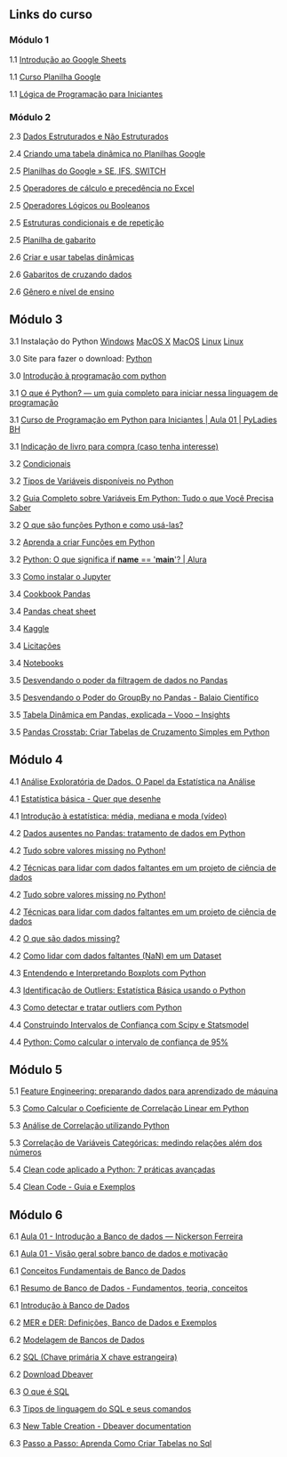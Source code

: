 ## Links do curso

### Módulo 1

1.1 [Introdução ao Google Sheets](https://www.youtube.com/playlist?list=PLxjKFMYkZ9OcLat1b2CqGlSdkU8n3x0Uk)

1.1 [Curso Planilha Google](https://www.youtube.com/playlist?list=PL_Q1UZN6PAWqVfN3IuiSMX0F0xwVG7Q2W)

1.1 [Lógica de Programação para Iniciantes](https://www.youtube.com/playlist?list=PLAIgeRdMaoGVrASBxWcbAurQMzXJMArkg)

### Módulo 2

2.3 [Dados Estruturados e Não Estruturados](https://www.youtube.com/watch?v=Mkc4qvjDiFA)

2.4 [Criando uma tabela dinâmica no Planilhas Google](https://kondado.com.br/blog/blog/2023/04/17/criando-uma-tabela-dinamica-no-google-sheets/)

2.5 [Planilhas do Google » SE, IFS, SWITCH](<https://wp.ufpel.edu.br/planilhasgoogle/modulo-intermediario/aula-1-funcoes-logicas/se-ifs-switch/#:~:text=A%20fun%C3%A7%C3%A3o%20SE()%20%C3%A9,a%20fun%C3%A7%C3%A3o%20na%20ordem%20correta>)

2.5 [Operadores de cálculo e precedência no Excel](https://support.microsoft.com/pt-br/office/operadores-de-c%C3%A1lculo-e-preced%C3%AAncia-no-excel-48be406d-4975-4d31-b2b8-7af9e0e2878a)

2.5 [Operadores Lógicos ou Booleanos](https://wp.ufpel.edu.br/planilhasgoogle/modulo-intermediario/aula-1-funcoes-logicas/ou-e-nao/)

2.5 [Estruturas condicionais e de repetição](https://www.treinaweb.com.br/blog/estruturas-condicionais-e-de-repeticao)

2.5 [Planilha de gabarito](https://docs.google.com/spreadsheets/d/1ZawotZ7DUxxASkYEXhFRRhXNDZ0RUId0/edit?gid=772299518#gid=772299518)

2.6 [Criar e usar tabelas dinâmicas](https://support.google.com/docs/answer/1272900?hl=pt-BR&co=GENIE.Platform%3DDesktop)

2.6 [Gabaritos de cruzando dados](https://docs.google.com/spreadsheets/d/1DMyr9F-oCOqhltlvDeoa6yGi4uz3DfDS/edit?gid=2019465775#gid=2019465775)

2.6 [Gênero e nível de ensino](https://docs.google.com/spreadsheets/d/1DMyr9F-oCOqhltlvDeoa6yGi4uz3DfDS/edit?gid=237762157#gid=237762157)

## Módulo 3

3.1 Instalação do Python
[Windows](https://docs.google.com/presentation/d/1LZfKkNZDI739BLCrjWtix53LOTrVUnoRbu0e-_bTJu0/edit#slide=id.g18b39569217_0_0)
[MacOS X](https://python.org.br/instalacao-mac/)
[MacOS](https://www.youtube.com/watch?v=_5X7aY5Zxno)
[Linux](https://python.org.br/instalacao-linux/)
[Linux](https://www.youtube.com/watch?v=72PJBhXFC8I)

3.0 Site para fazer o download:
[Python](https://www.python.org/)

3.0 [Introdução à programação com python](https://files.cdn.thinkific.com/file_uploads/584413/attachments/b13/169/967/Introdu%C3%A7%C3%A3o_%C3%A0_programa%C3%A7%C3%A3o_com_python.pdf)

3.1 [O que é Python? — um guia completo para iniciar nessa linguagem de programação](https://www.alura.com.br/artigos/python)

3.1 [Curso de Programação em Python para Iniciantes | Aula 01 | PyLadies BH](https://www.youtube.com/watch?v=O2xKiMl-d7Y&list=PL70CUfm2J_8SXFHovpVUbq8lB2JSuUXgk)

3.1 [Indicação de livro para compra (caso tenha interesse)](https://python.nilo.pro.br/)

3.2 [Condicionais](https://wp.ufpel.edu.br/diehl/files/2017/09/lec3_algo.pdf)

3.2 [Tipos de Variáveis disponíveis no Python](https://pythonacademy.com.br/blog/tipos-de-variaveis-no-python)

3.2 [Guia Completo sobre Variáveis Em Python: Tudo o que Você Precisa Saber](https://awari.com.br/guia-completo-sobre-variaveis-em-python-tudo-o-que-voce-precisa-saber/)

3.2 [O que são funções Python e como usá-las?](https://ebaconline.com.br/blog/funcoes-python)

3.2 [Aprenda a criar Funções em Python](https://pythonacademy.com.br/blog/funcoes-em-python)

3.2 [Python: O que significa if **name** == '**main**'? | Alura](https://www.alura.com.br/artigos/o-que-significa-if-name-main-no-python)

3.3 [Como instalar o Jupyter](https://medium.com/horadecodar/como-instalar-o-jupyter-notebook-windows-e-linux-20701fc583c)

3.4 [Cookbook Pandas](https://pandas.pydata.org/docs/user_guide/cookbook.html)

3.4 [Pandas cheat sheet](https://drive.google.com/file/d/1lEoxFLVawdBw4cmLZ74yYLD20j35hJaY/view)

3.4 [Kaggle](https://www.kaggle.com/)

3.4 [Licitações](https://portaldatransparencia.gov.br/pagina-interna/603389-dicionario-de-dados-licitacoes)

3.4 [Notebooks](https://portaldatransparencia.gov.br/pagina-interna/603389-dicionario-de-dados-licitacoes)

3.5 [Desvendando o poder da filtragem de dados no Pandas](https://www.youtube.com/watch?v=d5DPDxpjMN0)

3.5 [Desvendando o Poder do GroupBy no Pandas - Balaio Científico](https://balaiocientifico.com/python/groupby-no-pandas/)

3.5 [Tabela Dinâmica em Pandas, explicada – Vooo – Insights](https://www.vooo.pro/insights/pivot-table-em-pandas-explicado/)

3.5 [Pandas Crosstab: Criar Tabelas de Cruzamento Simples em Python](https://docs.kanaries.net/pt/topics/Pandas/pandas-crosstab)

## Módulo 4

4.1 [Análise Exploratória de Dados. O Papel da Estatística na Análise](https://medium.com/@habbema/an%C3%A1lise-explorat%C3%B3ria-de-dados-e551b5f5e5d1)

4.1 [Estatística básica - Quer que desenhe](https://www.youtube.com/watch?v=tuzbYoeum7E)

4.1 [Introdução à estatística: média, mediana e moda (vídeo)](https://pt.khanacademy.org/math/ap-statistics/summarizing-quantitative-data-ap/measuring-center-quantitative/v/statistics-intro-mean-median-and-mode#:~:text=A%20m%C3%A9dia%20de%20um%20conjunto,em%20um%20conjunto%20de%20dados)

4.2 [Dados ausentes no Pandas: tratamento de dados em Python](https://hub.asimov.academy/tutorial/dados-ausentes-no-pandas-tratamento-de-dados-em-python/)

4.2 [Tudo sobre valores missing no Python!](https://www.youtube.com/watch?v=q2XWJD0CNUk)

4.2 [Técnicas para lidar com dados faltantes em um projeto de ciência de dados](https://medium.com/data-hackers/feature-engineering-t%C3%A9cnicas-para-lidar-com-dados-faltantes-em-um-projeto-de-ci%C3%AAncia-de-dados-debdd57eb662)

4.2 [Tudo sobre valores missing no Python!](https://www.youtube.com/watch?v=q2XWJD0CNUk)

4.2 [Técnicas para lidar com dados faltantes em um projeto de ciência de dados](https://medium.com/data-hackers/feature-engineering-t%C3%A9cnicas-para-lidar-com-dados-faltantes-em-um-projeto-de-ci%C3%AAncia-de-dados-debdd57eb662)

4.2 [O que são dados missing?](https://didatica.tech/o-que-sao-dados-missing/)

4.2 [Como lidar com dados faltantes (NaN) em um Dataset](https://www.youtube.com/watch?v=k1zi4EwIXoc)

4.3 [Entendendo e Interpretando Boxplots com Python](https://hub.asimov.academy/tutorial/entendendo-e-interpretando-boxplots-com-python/)

4.3 [Identificação de Outliers: Estatística Básica usando o Python](https://medium.com/@thiago.dejesus0705/identifica%C3%A7%C3%A3o-de-outliers-estat%C3%ADstica-b%C3%A1sica-usando-o-python-2e25d2b54cd1)

4.3 [Como detectar e tratar outliers com Python](https://medium.com/@lucapqg/como-detectar-e-tratar-outliers-com-python-ca2cf088c160)

4.4 [Construindo Intervalos de Confiança com Scipy e Statsmodel](https://medium.com/@ingoreichertjr/construindo-intervalos-de-confian%C3%A7a-com-scipy-e-statsmodel-1e247a0d9736)

4.4 [Python: Como calcular o intervalo de confiança de 95%](https://awari.com.br/python-como-calcular-o-intervalo-de-confianca-de-95percent/)

## Módulo 5

5.1 [Feature Engineering: preparando dados para aprendizado de máquina](https://blog.ateliware.com/feature-engineering/)

5.3 [Como Calcular o Coeficiente de Correlação Linear em Python](https://hub.asimov.academy/tutorial/como-calcular-o-coeficiente-de-correlacao-linear-em-python/)

5.3 [Análise de Correlação utilizando Python](https://medium.com/@joaopedro.thereziano/an%C3%A1lise-de-correla%C3%A7%C3%A3o-utilizando-python-30bcf29423c3)

5.3 [Correlação de Variáveis Categóricas: medindo relações além dos números](https://www.linkedin.com/pulse/correla%C3%A7%C3%A3o-de-vari%C3%A1veis-categ%C3%B3ricas-medindo-rela%C3%A7%C3%B5es-al%C3%A9m-castro/)

5.4 [Clean code aplicado a Python: 7 práticas avançadas](https://medium.com/grupoolxtech/clean-code-aplicado-a-python-7-pr%C3%A1ticas-avan%C3%A7adas-e658b9d0152)

5.4 [Clean Code - Guia e Exemplos](https://balta.io/artigos/clean-code)

## Módulo 6

6.1 [Aula 01 - Introdução a Banco de dados — Nickerson Ferreira](https://docente.ifrn.edu.br/nickersonferreira/disciplinas/programacao-com-acesso-a-banco-de-dados-3o-ano/aula-01-introducao-a-banco-de-dados/view)

6.1 [Aula 01 - Visão geral sobre banco de dados e motivação](https://www.youtube.com/watch?v=pmAxIs5U1KI)

6.1 [Conceitos Fundamentais de Banco de Dados](https://www.devmedia.com.br/conceitos-fundamentais-de-banco-de-dados/1649)

6.1 [Resumo de Banco de Dados - Fundamentos, teoria, conceitos](https://www.studocu.com/pt-br/document/universidade-paulista/banco-de-dados/resumo-de-banco-de-dados-fundamentos-teoria-conceitos/28893512)

6.1 [Introdução à Banco de Dados](https://docs.ufpr.br/~ademirlp/BancoDados.pdf)

6.2 [MER e DER: Definições, Banco de Dados e Exemplos](https://www.alura.com.br/artigos/mer-e-der-funcoes)

6.2 [Modelagem de Bancos de Dados](https://www.devmedia.com.br/mer-e-der-modelagem-de-bancos-de-dados/14332)

6.2 [SQL (Chave primária X chave estrangeira)](https://medium.com/@dev.daniel.amorim/sql-chave-prim%C3%A1ria-x-chave-estrangeira-e925a8799f8f)

6.2 [Download Dbeaver ](https://dbeaver.io/download/)

6.3 [O que é SQL](https://www.alura.com.br/artigos/o-que-e-sql)

6.3 [Tipos de linguagem do SQL e seus comandos](https://www.dio.me/articles/tipos-de-linguagem-sql)

6.3 [New Table Creation - Dbeaver documentation](https://dbeaver.com/docs/dbeaver/New-Table-Creation/)

6.3 [Passo a Passo: Aprenda Como Criar Tabelas no Sql](https://awari.com.br/passo-a-passo-aprenda-como-criar-tabelas-no-sql-e-organize-seus-dados-de-forma-eficiente/)
